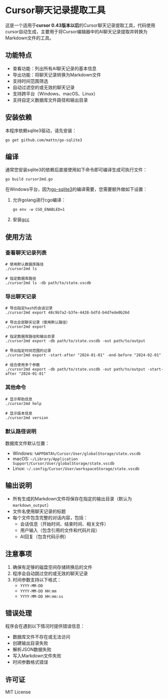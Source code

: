 # Cursor聊天记录提取工具

这是一个适用于**cursor 0.43版本以后**的Cursor聊天记录提取工具，代码使用cursor自动生成，主要用于将Cursor编辑器中的AI聊天记录提取并转换为Markdown文件的工具。



## 功能特点

- 查看功能：列出所有AI聊天记录的基本信息
- 导出功能：将聊天记录转换为Markdown文件
- 支持时间范围筛选
- 自动过滤空的或无效的聊天记录
- 支持跨平台（Windows、macOS、Linux）
- 支持自定义数据库文件路径和输出目录

## 安装依赖

本程序依赖sqlite3驱动，请先安装：

```shell
go get github.com/mattn/go-sqlite3
```

## 编译

通常您安装sqlite3的依赖后直接使用如下命令即可编译生成可执行文件：

```shell
go build cursor2md.go
```

在Windows平台，因为[go-sqlite3](github.com/mattn/go-sqlite3)的编译需要，您需要额外做如下设置：

1. 允许golang进行cgo编译：
   ```shell
   go env -w CGO_ENABLED=1
   ```

2. 安装[gcc](https://jmeubank.github.io/tdm-gcc/)

## 使用方法

### 查看聊天记录列表

```shell
# 使用默认数据库路径
./cursor2md ls

# 指定数据库路径
./cursor2md ls -db path/to/state.vscdb
```

### 导出聊天记录

```shell
# 导出指定hash的会话记录
./cursor2md export 48c9b7a2-b3fe-4428-bdfd-b4d7ede0b26d

# 导出全部聊天记录（使用默认路径）
./cursor2md export

# 指定数据库路径和输出目录
./cursor2md export -db path/to/state.vscdb -out path/to/output

# 导出指定时间范围的记录
./cursor2md export -start-after "2024-01-01" -end-before "2024-02-01"

# 组合使用多个参数
./cursor2md export -db path/to/state.vscdb -out path/to/output -start-after "2024-01-01"
```

### 其他命令

```shell
# 显示帮助信息
./cursor2md help

# 显示版本信息
./cursor2md version
```

### 默认路径说明

数据库文件默认位置：
- Windows: `%APPDATA%/Cursor/User/globalStorage/state.vscdb`
- macOS: `~/Library/Application Support/Cursor/User/globalStorage/state.vscdb`
- Linux: `~/.config/Cursor/User/workspaceStorage/state.vscdb`

## 输出说明

- 所有生成的Markdown文件将保存在指定的输出目录（默认为`markdown_output`）
- 文件名使用聊天记录的标题
- 每个文件包含完整的对话内容，包括：
    - 会话信息（开始时间、结束时间、相关文件）
    - 用户输入（包含引用的文件和代码片段）
    - AI回复（包含代码示例）

## 注意事项

1. 确保有足够的磁盘空间存储转换后的文件
2. 程序会自动跳过空的或无效的聊天记录
3. 时间参数支持以下格式：
    - `YYYY-MM-DD`
    - `YYYY-MM-DD HH:mm`
    - `YYYY-MM-DD HH:mm:ss`

## 错误处理

程序会在遇到以下情况时提供错误信息：
- 数据库文件不存在或无法访问
- 创建输出目录失败
- 解析JSON数据失败
- 写入Markdown文件失败
- 时间参数格式错误

## 许可证

MIT License